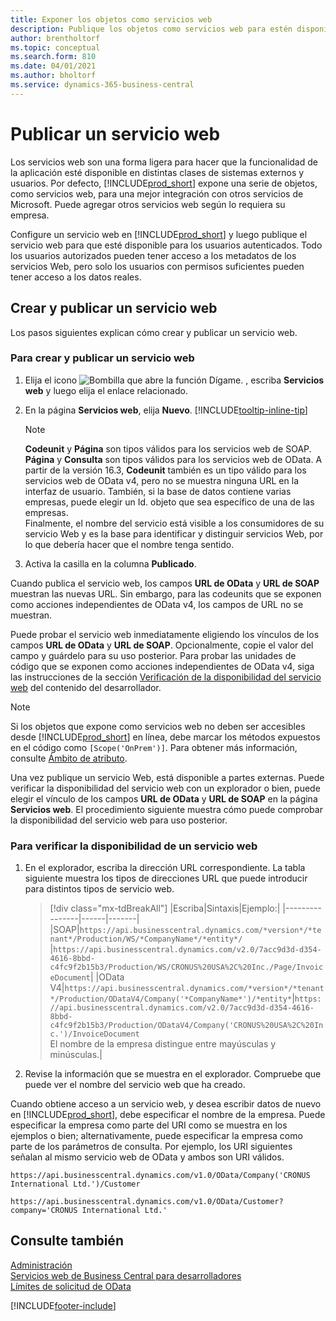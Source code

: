```yaml
---
title: Exponer los objetos como servicios web
description: Publique los objetos como servicios web para estén disponibles inmediatamente para la solución Business Central.
author: brentholtorf
ms.topic: conceptual
ms.search.form: 810
ms.date: 04/01/2021
ms.author: bholtorf
ms.service: dynamics-365-business-central
---
```

# <a name="publish-a-web-service"></a>Publicar un servicio web

Los servicios web son una forma ligera para hacer que la funcionalidad de la aplicación esté disponible en distintas clases de sistemas externos y usuarios. Por defecto, [!INCLUDE[prod_short](includes/prod_short.md)] expone una serie de objetos, como servicios web, para una mejor integración con otros servicios de Microsoft. Puede agregar otros servicios web según lo requiera su empresa.  

Configure un servicio web en [!INCLUDE[prod_short](includes/prod_short.md)] y luego publique el servicio web para que esté disponible para los usuarios autenticados. Todo los usuarios autorizados pueden tener acceso a los metadatos de los servicios Web, pero solo los usuarios con permisos suficientes pueden tener acceso a los datos reales.  

## <a name="creating-and-publishing-a-web-service"></a>Crear y publicar un servicio web

Los pasos siguientes explican cómo crear y publicar un servicio web.  

### <a name="to-create-and-publish-a-web-service"></a>Para crear y publicar un servicio web

1. Elija el icono ![Bombilla que abre la función Dígame.](media/ui-search/search_small.png "Dígame qué desea hacer") , escriba **Servicios web** y luego elija el enlace relacionado.  
2. En la página **Servicios web**, elija **Nuevo**. [!INCLUDE[tooltip-inline-tip](includes/tooltip-inline-tip_md.md)]  

    > [!NOTE]  
    > **Codeunit** y **Página** son tipos válidos para los servicios web de SOAP. **Página** y **Consulta** son tipos válidos para los servicios web de OData. A partir de la versión 16.3, **Codeunit** también es un tipo válido para los servicios web de OData v4, pero no se muestra ninguna URL en la interfaz de usuario. También, si la base de datos contiene varias empresas, puede elegir un Id. objeto que sea específico de una de las empresas.  
    > Finalmente, el nombre del servicio está visible a los consumidores de su servicio Web y es la base para identificar y distinguir servicios Web, por lo que debería hacer que el nombre tenga sentido.

3. Activa la casilla en la columna **Publicado**.  

Cuando publica el servicio web, los campos **URL de OData** y **URL de SOAP** muestran las nuevas URL. Sin embargo, para las codeunits que se exponen como acciones independientes de OData v4, los campos de URL no se muestran.  

Puede probar el servicio web inmediatamente eligiendo los vínculos de los campos **URL de OData** y **URL de SOAP**. Opcionalmente, copie el valor del campo y guárdelo para su uso posterior. Para probar las unidades de código que se exponen como acciones independientes de OData v4, siga las instrucciones de la sección [Verificación de la disponibilidad del servicio web](/dynamics365/business-central/dev-itpro/developer/devenv-creating-and-interacting-with-odatav4-unbound-action#verifying-web-service-availability) del contenido del desarrollador.

> [!NOTE]
> Si los objetos que expone como servicios web no deben ser accesibles desde [!INCLUDE[prod_short](includes/prod_short.md)] en línea, debe marcar los métodos expuestos en el código como `[Scope('OnPrem')]`. Para obtener más información, consulte [Ámbito de atributo](/dynamics365/business-central/dev-itpro/developer/methods/devenv-scope-attribute).

Una vez publique un servicio Web, está disponible a partes externas. Puede verificar la disponibilidad del servicio web con un explorador o bien, puede elegir el vínculo de los campos **URL de OData** y **URL de SOAP** en la página **Servicios web**. El procedimiento siguiente muestra cómo puede comprobar la disponibilidad del servicio web para uso posterior.  

### <a name="to-verify-the-availability-of-a-web-service"></a>Para verificar la disponibilidad de un servicio web

1. En el explorador, escriba la dirección URL correspondiente. La tabla siguiente muestra los tipos de direcciones URL que puede introducir para distintos tipos de servicio web.  

    > [!div class="mx-tdBreakAll"]
    > |Escriba|Sintaxis|Ejemplo:|
    > |----------------|------|-------|
    > |SOAP|`https://api.businesscentral.dynamics.com/*version*/*tenant*/Production/WS/*CompanyName*/*entity*/` |`https://api.businesscentral.dynamics.com/v2.0/7acc9d3d-d354-4616-8bbd-c4fc9f2b15b3/Production/WS/CRONUS%20USA%2C%20Inc./Page/InvoiceDocument`|
    > |OData V4|`https://api.businesscentral.dynamics.com/*version*/*tenant*/Production/ODataV4/Company('*CompanyName*')/*entity*`|`https://api.businesscentral.dynamics.com/v2.0/7acc9d3d-d354-4616-8bbd-c4fc9f2b15b3/Production/ODataV4/Company('CRONUS%20USA%2C%20Inc.')/InvoiceDocument`<br/>    El nombre de la empresa distingue entre mayúsculas y minúsculas.|

2. Revise la información que se muestra en el explorador. Compruebe que puede ver el nombre del servicio web que ha creado.  

Cuando obtiene acceso a un servicio web, y desea escribir datos de nuevo en [!INCLUDE[prod_short](includes/prod_short.md)], debe especificar el nombre de la empresa. Puede especificar la empresa como parte del URI como se muestra en los ejemplos o bien; alternativamente, puede especificar la empresa como parte de los parámetros de consulta. Por ejemplo, los URI siguientes señalan al mismo servicio web de OData y ambos son URI válidos.  

```
https://api.businesscentral.dynamics.com/v1.0/OData/Company('CRONUS International Ltd.')/Customer  
```

```
https://api.businesscentral.dynamics.com/v1.0/OData/Customer?company='CRONUS International Ltd.'  
```

## <a name="see-also"></a>Consulte también

[Administración](admin-setup-and-administration.md)  
[Servicios web de Business Central para desarrolladores](/dynamics365/business-central/dev-itpro/webservices/web-services)  
[Límites de solicitud de OData](/dynamics365/business-central/dev-itpro/administration/operational-limits-online#ODataServices)  


[!INCLUDE[footer-include](includes/footer-banner.md)]

